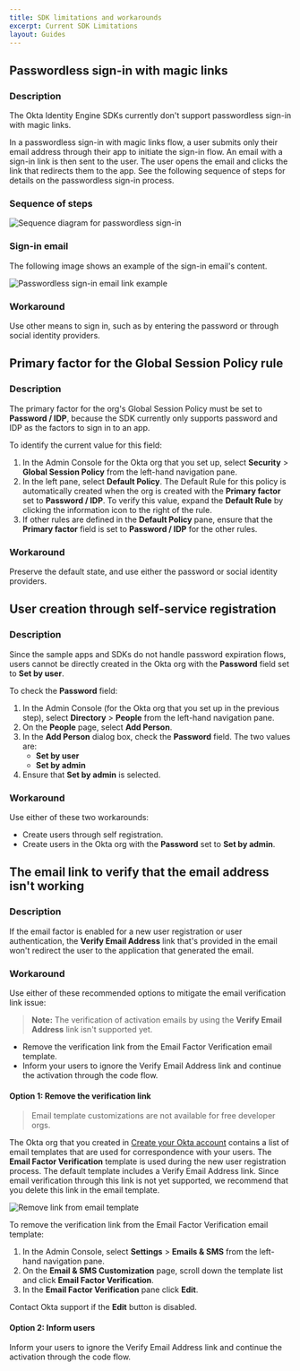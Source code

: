 ```yaml
---
title: SDK limitations and workarounds
excerpt: Current SDK Limitations
layout: Guides
---
```


<ApiLifecycle access="ie" />

## Passwordless sign-in with magic links

### Description

The Okta Identity Engine SDKs currently don't support passwordless sign-in with magic links.

In a passwordless sign-in with magic links flow, a user submits only their email address through their app to initiate the sign-in flow. An email with a sign-in link is then sent to the user. The user opens the email and clicks the link that redirects them to the app. See the following sequence of steps for details on the passwordless sign-in process.

### Sequence of steps

<div class="common-image-format">

![Sequence diagram for passwordless sign-in](/img/oie-embedded-sdk/oie-embedded-sdk-use-case-sign-passwordless-seq.png)

</div>

### Sign-in email

The following image shows an example of the sign-in email's content.

<div class="common-image-format">

![Passwordless sign-in email link example](/img/oie-embedded-sdk/oie-embedded-sdk-use-case-sign-passwordless-screen-email-signin.png)

</div>

### Workaround

Use other means to sign in, such as by entering the password or through social identity providers.

## Primary factor for the Global Session Policy rule

### Description

The primary factor for the org's Global Session Policy must be set to **Password / IDP**, because the SDK currently only supports password and IDP as the factors to sign in to an app.

To identify the current value for this field:

1. In the Admin Console for the Okta org that you set up, select **Security** > **Global Session Policy** from the left-hand navigation pane.
1. In the left pane, select **Default Policy**. The Default Rule for this policy is automatically created when the org is created with the **Primary factor** set to **Password / IDP**. To verify this value, expand the **Default Rule** by clicking the information icon to the right of the rule.
1. If other rules are defined in the **Default Policy** pane, ensure that the **Primary factor** field is set to **Password / IDP** for the other rules.

### Workaround

Preserve the default state, and use either the password or social identity providers.

## User creation through self-service registration

### Description

Since the sample apps and SDKs do not handle password expiration flows, users cannot be directly created in the Okta org with the **Password** field set to **Set by user**.

To check the **Password** field:

1. In the Admin Console (for the Okta org that you set up in the previous step), select **Directory** > **People** from the left-hand navigation pane.
1. On the **People** page, select **Add Person**.
1. In the **Add Person** dialog box, check the **Password** field. The two values are:
   * **Set by user**
   * **Set by admin**
1. Ensure that **Set by admin** is selected.

### Workaround

Use either of these two workarounds:

* Create users through self registration.
* Create users in the Okta org with the **Password** set to **Set by admin**.

## The email link to verify that the email address isn't working

### Description

If the email factor is enabled for a new user registration or user authentication,
the **Verify Email Address** link that's provided in the email won't redirect the
user to the application that generated the email.

### Workaround

Use either of these recommended options to mitigate the email verification link issue:

> **Note:** The verification of activation emails by using the **Verify Email Address** link
  isn't supported yet.

* Remove the verification link from the Email Factor Verification email template.
* Inform your users to ignore the Verify Email Address link and continue the activation through the code flow.

#### Option 1: Remove the verification link

> Email template customizations are not available for free developer orgs.

The Okta org that you created in [Create your Okta account](/docs/guides/oie-embedded-common-org-setup/-/main/#create-your-okta-account) contains a list of email templates that are used for correspondence with your users. The **Email Factor Verification** template is used during the new user registration process. The default template includes a Verify Email Address link. Since email verification through this link is not yet supported, we recommend that you delete this link in the email template.

<div class="common-image-format">

![Remove link from email template](/img/oie-embedded-sdk/oie-embedded-sdk-email-template-remove-link.png)

</div>

To remove the verification link from the Email Factor Verification email template:

1. In the Admin Console, select **Settings** > **Emails & SMS** from the
   left-hand navigation pane.
1. On the **Email & SMS Customization** page, scroll down the template list and click **Email Factor Verification**.
1. In the **Email Factor Verification** pane click **Edit**.

Contact Okta support if the **Edit** button is disabled.

#### Option 2: Inform users

Inform your users to ignore the Verify Email Address link and continue the activation through the code flow.